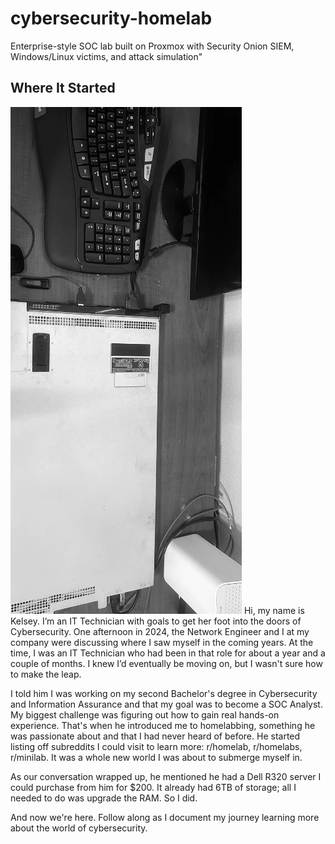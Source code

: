 # cybersecurity-homelab
Enterprise-style SOC lab built on Proxmox with Security Onion SIEM, Windows/Linux victims, and attack simulation"
## Where It Started 
![Picture of my lovely server](images/server.png)
Hi, my name is Kelsey. I’m an IT Technician with goals to get her foot into the doors of Cybersecurity. One afternoon in 2024, the Network Engineer and I at my company were discussing where I saw myself in the coming years. At the time, I was an IT Technician who had been in that role for about a year and a couple of months. I knew I’d eventually be moving on, but I wasn't sure how to make the leap.

I told him I was working on my second Bachelor's degree in Cybersecurity and Information Assurance and that my goal was to become a SOC Analyst. My biggest challenge was figuring out how to gain real hands-on experience. That's when he introduced me to homelabbing, something he was passionate about and that I had never heard of before. He started listing off subreddits I could visit to learn more: r/homelab, r/homelabs, r/minilab. It was a whole new world I was about to submerge myself in.

As our conversation wrapped up, he mentioned he had a Dell R320 server I could purchase from him for $200. It already had 6TB of storage; all I needed to do was upgrade the RAM. So I did.

And now we're here. Follow along as I document my journey learning more about the world of cybersecurity.
